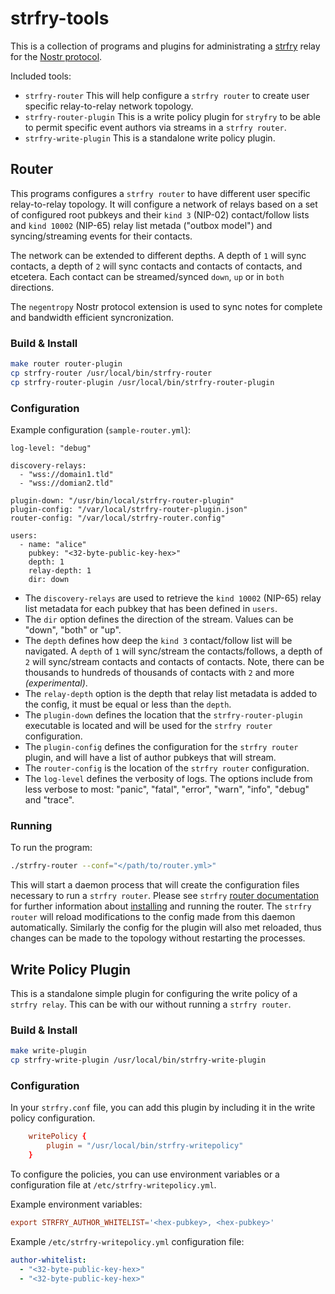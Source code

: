 # strfry-tools

This is a collection of programs and plugins for administrating a [strfry](https://github.com/hoytech/strfry) relay for the [Nostr protocol](https://github.com/nostr-protocol/nips).

Included tools:
- `strfry-router` This will help configure a `strfry router` to create user specific relay-to-relay network topology.
- `strfry-router-plugin` This is a write policy plugin for `stryfry` to be able to permit specific event authors via streams in a `strfry router`.
- `strfry-write-plugin` This is a standalone write policy plugin.

## Router

This programs configures a `strfry router` to have different user specific relay-to-relay topology. It will configure a network of relays based on a set of configured root pubkeys and their `kind 3` (NIP-02) contact/follow lists and `kind 10002` (NIP-65) relay list metada ("outbox model") and syncing/streaming events for their contacts.

The network can be extended to different depths. A depth of `1` will sync contacts, a depth of `2` will sync contacts and contacts of contacts, and etcetera. Each contact can be streamed/synced `down`, `up` or in `both` directions.

The `negentropy` Nostr protocol extension is used to sync notes for complete and bandwidth efficient syncronization.

### Build & Install

```bash
make router router-plugin
cp strfry-router /usr/local/bin/strfry-router
cp strfry-router-plugin /usr/local/bin/strfry-router-plugin
```
### Configuration

Example configuration (`sample-router.yml`):
```
log-level: "debug"

discovery-relays:
  - "wss://domain1.tld"
  - "wss://domian2.tld"

plugin-down: "/usr/bin/local/strfry-router-plugin"
plugin-config: "/var/local/strfry-router-plugin.json"
router-config: "/var/local/strfry-router.config"

users:
  - name: "alice"
	pubkey: "<32-byte-public-key-hex>"
	depth: 1
	relay-depth: 1
	dir: down
```

- The `discovery-relays` are used to retrieve the `kind 10002` (NIP-65) relay list metadata for each pubkey that has been defined in `users`.
- The `dir` option defines the direction of the stream. Values can be "down", "both" or "up".
- The `depth` defines how deep the `kind 3` contact/follow list will be navigated. A `depth` of `1` will sync/stream the contacts/follows, a depth of `2` will sync/stream contacts and contacts of contacts. Note, there can be thousands to hundreds of thousands of contacts with `2` and more _(experimental)_.
- The `relay-depth` option is the depth that relay list metadata is added to the config, it must be equal or less than the `depth`.
- The `plugin-down` defines the location that the `strfry-router-plugin` executable is located and will be used for the `strfry router` configuration.
- The `plugin-config` defines the configuration for the `strfry router` plugin, and will have a list of author pubkeys that will stream.
- The `router-config` is the location of the `strfry router` configuration.
- The `log-level` defines the verbosity of logs. The options include from less verbose to most: "panic", "fatal", "error", "warn", "info", "debug" and "trace".

### Running

To run the program:
```bash
./strfry-router --conf="</path/to/router.yml>"
```

This will start a daemon process that will create the configuration files necessary to run a `strfry router`. Please see `strfry` [router documentation](https://github.com/hoytech/strfry/blob/master/docs/router.md) for further information about [installing](https://github.com/hoytech/strfry?tab=readme-ov-file#setup) and running the router. The `strfry router` will reload modifications to the config made from this daemon automatically. Similarly the config for the plugin will also met reloaded, thus changes can be made to the topology without restarting the processes.

## Write Policy Plugin

This is a standalone simple plugin for configuring the write policy of a `strfry relay`. This can be with our without running a `strfry router`.

### Build & Install

```bash
make write-plugin
cp strfry-write-plugin /usr/local/bin/strfry-write-plugin
```

### Configuration

In your `strfry.conf` file, you can add this plugin by including it in the write policy configuration.

```conf
	writePolicy {
		plugin = "/usr/local/bin/strfry-writepolicy"
	}
```

To configure the policies, you can use environment variables or a configuration file at `/etc/strfry-writepolicy.yml`.

Example environment variables:
```conf
export STRFRY_AUTHOR_WHITELIST='<hex-pubkey>, <hex-pubkey>'
```

Example `/etc/strfry-writepolicy.yml` configuration file:
```yaml
author-whitelist:
  - "<32-byte-public-key-hex>"
  - "<32-byte-public-key-hex>"
```
